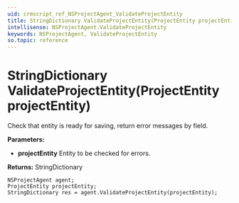 ```yaml
---
uid: crmscript_ref_NSProjectAgent_ValidateProjectEntity
title: StringDictionary ValidateProjectEntity(ProjectEntity projectEntity)
intellisense: NSProjectAgent.ValidateProjectEntity
keywords: NSProjectAgent, ValidateProjectEntity
so.topic: reference
---
```


# StringDictionary ValidateProjectEntity(ProjectEntity projectEntity)

Check that entity is ready for saving, return error messages by field.

**Parameters:**
 - **projectEntity** Entity to be checked for errors.

**Returns:** StringDictionary

```crmscript
NSProjectAgent agent;
ProjectEntity projectEntity;
StringDictionary res = agent.ValidateProjectEntity(projectEntity);
```

